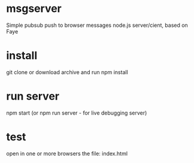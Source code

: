 # msgserver
Simple pubsub push to browser messages node.js server/cient, based on Faye

# install
git clone or download archive and run npm install

# run server
npm start (or npm run server - for live debugging server)

# test
open in one or more browsers the file: index.html
